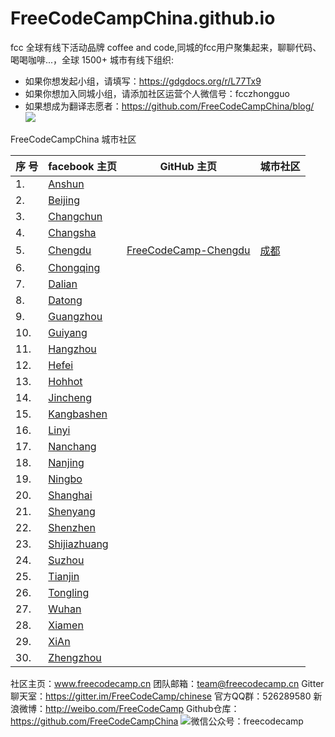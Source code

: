 # FreeCodeCampChina.github.io
fcc 全球有线下活动品牌 coffee and code,同城的fcc用户聚集起来，聊聊代码、喝喝咖啡...，全球 1500+ 城市有线下组织:

* 如果你想发起小组，请填写：https://gdgdocs.org/r/L77Tx9 
* 如果你想加入同城小组，请添加社区运营个人微信号：fcczhongguo
* 如果想成为翻译志愿者：https://github.com/FreeCodeCampChina/blog/
![](http://7xqg0a.com1.z0.glb.clouddn.com/fcc%20globe.jpeg)

FreeCodeCampChina 城市社区 

 序 号  | facebook 主页 | GitHub 主页 | 城市社区
------- | -------------|------------|-----------
1. |[Anshun](https://www.facebook.com/groups/free.code.camp.anshun/)||
2. |[Beijing](https://www.facebook.com/groups/free.code.camp.beijing/)||
3. |[Changchun](https://www.facebook.com/groups/free.code.camp.changchun/)||
4. |[Changsha](https://www.facebook.com/groups/free.code.camp.changsha/)||
5. |[Chengdu](https://www.facebook.com/groups/free.code.camp.chengdu/)|[FreeCodeCamp-Chengdu](https://github.com/freecodecamp-chengdu)|[成都](https://freecodecamp-chengdu.github.io)
6. |[Chongqing](https://www.facebook.com/groups/free.code.camp.chongqing/)
7. |[Dalian](https://www.facebook.com/groups/free.code.camp.dalian1)
8. |[Datong](https://www.facebook.com/groups/free.code.camp.datong/)
9. |[Guangzhou](https://www.facebook.com/groups/free.code.camp.guangzhou/)
10. |[Guiyang](https://www.facebook.com/groups/free.code.camp.guiyang/)
11. |[Hangzhou](https://www.facebook.com/groups/free.code.camp.hangzhou/)
12. |[Hefei](https://www.facebook.com/groups/free.code.camp.hefei1/)
13. |[Hohhot](https://www.facebook.com/groups/free.code.camp.hohhot/)
14. |[Jincheng](https://www.facebook.com/groups/free.code.camp.jincheng/)
15. |[Kangbashen](https://www.facebook.com/groups/free.code.camp.kangbashen/)
16. |[Linyi](https://www.facebook.com/groups/free.code.camp.Linyi/)
17. |[Nanchang](https://www.facebook.com/groups/free.code.camp.Nanchang/)
18. |[Nanjing](https://www.facebook.com/groups/free.code.camp.nanjing/)
19. |[Ningbo](https://www.facebook.com/groups/free.code.camp.ningbo/)
20. |[Shanghai](https://www.facebook.com/groups/963661723712718/)
21. |[Shenyang](https://www.facebook.com/groups/free.code.camp.Shenyang/)
22. |[Shenzhen](https://www.facebook.com/groups/free.code.camp.shenzhen/)
23. |[Shijiazhuang](https://www.facebook.com/groups/free.code.camp.shijiazhuang/)
24. |[Suzhou](https://www.facebook.com/groups/free.code.camp.suzhou/)
25. |[Tianjin](https://www.facebook.com/groups/free.code.camp.Tianjin/)
26. |[Tongling](https://www.facebook.com/groups/free.code.camp.Tongling/)
27. |[Wuhan](https://www.facebook.com/groups/free.code.camp.wuhan/)
28. |[Xiamen](https://www.facebook.com/groups/free.code.camp.xiamen/)
29. |[XiAn](https://www.facebook.com/groups/free.code.camp.china.xian/)
30. |[Zhengzhou](https://www.facebook.com/groups/free.code.camp.zhengzhou/)

社区主页：www.freecodecamp.cn
团队邮箱：team@freecodecamp.cn
Gitter聊天室：https://gitter.im/FreeCodeCamp/chinese
官方QQ群：526289580
新浪微博：http://weibo.com/FreeCodeCamp
Github仓库：https://github.com/FreeCodeCampChina
![微信公众号：freecodecamp](https://freecodecamp.cn/images/fcc-code.png)


